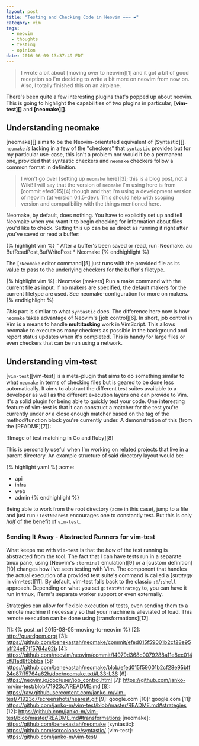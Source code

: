 ```yaml
---
layout: post
title: "Testing and Checking Code in Neovim === ❤️"
category: vim
tags:
  - neovim
  - thoughts
  - testing
  - opinion
date: 2016-06-09 13:37:49 EDT
---
```


> I wrote a bit about [moving over to neovim][1] and it got a bit of good
> reception so I'm deciding to write a bit more on neovim from now on.
> Also, I totally finished this on an airplane.

There's been quite a few interesting plugins that's popped up about neovim.
This is going to highlight the capabilities of two plugins in particular;
**[vim-test][]** and **[neomake][]**. 

## Understanding neomake

[neomake][] aims to be the Neovim-orientated equivalent of [Syntastic][].
`neomake` _is_ lacking in a few of the "checkers" that `syntastic` provides
but for my particular use-case, this isn't a problem nor would it be a
permanent one, provided that syntastic checkers and `neomake` checkers follow a
common format in definition.

> I won't go over [setting up `neomake` here][3]; this is a blog post, not a Wiki!
> I will say that the version of `neomake` I'm using here is from [commit
> efed015][4] though and that I'm using a development version of neovim (at
> version 0.1.5-dev). This should help with scoping version and compatibility with
> the things mentioned here.

Neomake, by default, does nothing. You have to explicitly set up and tell
Neomake when you want it to begin checking for information about files you'd
like to check. Setting this up can be as direct as running it right after you've
saved or read a buffer:

{% highlight vim %}
" After a buffer's been saved or read, run :Neomake.
au BufReadPost,BufWritePost * Neomake
{% endhighlight %}

The [`:Neomake` editor command][5] just runs with the provided file as its value
to pass to the underlying checkers for the buffer's filetype. 

{% highlight vim %}
:Neomake [makers]       Run a make command with the current file as input. If
                        no makers are specified, the default makers for the
                        current filetype are used. See neomake-configuration
                        for more on makers.
{% endhighlight %}

_This_ part is similar to what `syntastic` does. The difference here now is how
`neomake` takes advantage of Neovim's [job control][6]. In short, job control in
Vim is a means to handle **multitasking** work in VimScript. This allows neomake to
execute as many checkers as possible in the background and report status updates when
it's completed. This is handy for large files or even checkers that can be run
using a network.

## Understanding vim-test

[`vim-test`][vim-test] is a meta-plugin that aims to do something similar to
what `neomake` in terms of checking files but is geared to be done less
automatically. It aims to abstract the different test suites available to a
developer as well as the different execution layers one can provide to Vim. It's
a solid plugin for being able to quickly test your code. One interesting feature
of vim-test is that it can construct a matcher for the test you're currently
under _or_ a close enough matcher based on the tag of the method/function block
you're currently under. A demonstration of this (from the [README][7]):

![Image of test matching in Go and Ruby][8]

This is personally useful when I'm working on related projects that live in a
parent directory. An example structure of said directory layout would be:

{% highlight yaml %}
acme:
 - api
 - infra
 - web
 - admin
{% endhighlight %}

Being able to work from the root directory (`acme` in this case), jump to a file
and just run `:TestNearest` encourages one to constantly test. But this is only
_half_ of the benefit of `vim-test`.

### Sending It Away - Abstracted Runners for vim-test

What keeps me with `vim-test` is that the _how_ of the test running is
abstracted from the tool. The fact that I can have tests run in a separate tmux
pane, using [Neovim's `:terminal` emulation][9] or a [custom definition][10]
changes how I've seen testing with Vim. The component that handles the actual
execution of a provided test suite's command is called a
[_strategy_ in vim-test][11]. By default, vim-test falls back to the classic
`:!`/`:shell` approach. Depending on what you set `g:test#strategy` to, you can
have it run in tmux, iTerm's separate worker support or even externally.

Strategies can allow for flexible execution of tests, even sending them to a
remote machine if necessary so that your machine is alleviated of load. This
remote execution can be done using [transformations][12].

[1]: {% post_url 2015-08-05-moving-to-neovim %}
[2]: http://guardgem.org/
[3]: https://github.com/benekastah/neomake/commit/efed015f59001b2cf28e95bff24e87ff5764a62b
[4]: https://github.com/neovim/neovim/commit/f4979d368c0079288a11e8ec014cf81ad8f6bbba
[5]: https://github.com/benekastah/neomake/blob/efed015f59001b2cf28e95bff24e87ff5764a62b/doc/neomake.txt#L33-L36
[6]: https://neovim.io/doc/user/job_control.html
[7]: https://github.com/janko-m/vim-test/blob/71923c7/README.md
[8]: https://raw.githubusercontent.com/janko-m/vim-test/71923c7/screenshots/nearest.gif
[9]: google.com
[10]: google.com
[11]: https://github.com/janko-m/vim-test/blob/master/README.md#strategies
[12]: https://github.com/janko-m/vim-test/blob/master/README.md#transformations
[neomake]: https://github.com/benekastah/neomake
[syntastic]: https://github.com/scrooloose/syntastic/
[vim-test]: https://github.com/janko-m/vim-test/
